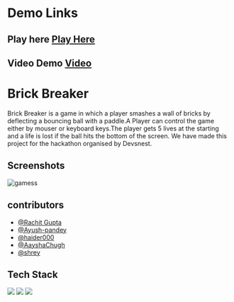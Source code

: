 # Demo Links

## Play here  [Play Here](https://signifershrey.github.io/Brick-Breaker/)

## Video Demo  [Video](https://drive.google.com/file/d/16diqSo2usLMthyCdNFdKfHGhvRB_5VON/view)

# Brick Breaker
Brick Breaker is a game in which a player smashes a wall of bricks by deflecting a bouncing ball with a paddle.A Player can control the game either by mouser or keyboard keys.The player gets 5 lives at the starting and a life is lost if the ball hits the bottom of the screen. 
We have made this project for the hackathon organised by Devsnest.

## Screenshots
![gamess](https://user-images.githubusercontent.com/35297934/123635998-f6c87580-d839-11eb-83fe-a5da435adf32.png)


## contributors

- [@Rachit Gupta](https://github.com/Rachit-3850)
- [@Ayush-pandey](https://github.com/ayush-pandey007)
- [@haider000](https://github.com/haider000)
- [@AayshaChugh](https://github.com/AayshaChugh)
- [@shrey](https://github.com/signifershrey)



## Tech Stack

<img src="https://img.shields.io/badge/HTML5-E34F26?style=for-the-badge&logo=html5&logoColor=white"/>
<img src="https://img.shields.io/badge/CSS3-1572B6?style=for-the-badge&logo=css3&logoColor=white"/>
<img src="https://img.shields.io/badge/JavaScript-323330?style=for-the-badge&logo=javascript&logoColor=F7DF1E"/>
